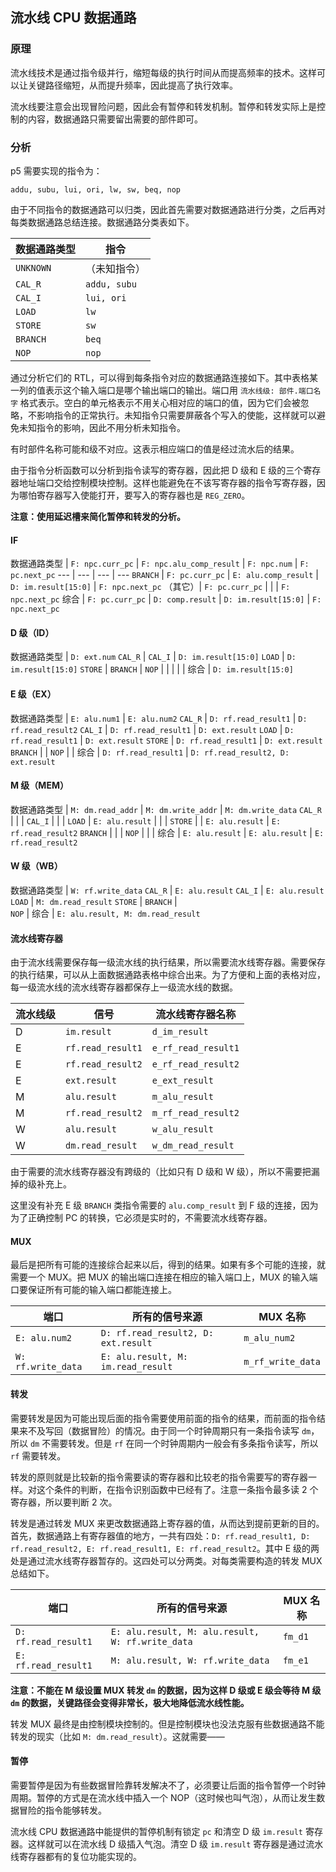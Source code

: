 ## 流水线 CPU 数据通路

### 原理

流水线技术是通过指令级并行，缩短每级的执行时间从而提高频率的技术。这样可以让关键路径缩短，从而提升频率，因此提高了执行效率。

流水线要注意会出现冒险问题，因此会有暂停和转发机制。暂停和转发实际上是控制的内容，数据通路只需要留出需要的部件即可。

### 分析

p5 需要实现的指令为：

`addu, subu, lui, ori, lw, sw, beq, nop`

由于不同指令的数据通路可以归类，因此首先需要对数据通路进行分类，之后再对每类数据通路总结连接。数据通路分类表如下。

数据通路类型 | 指令
--- | ---
`UNKNOWN` | （未知指令）
`CAL_R` | `addu, subu`
`CAL_I` | `lui, ori`
`LOAD` | `lw`
`STORE` | `sw`
`BRANCH` | `beq`
`NOP` | `nop`

通过分析它们的 RTL，可以得到每条指令对应的数据通路连接如下。其中表格某一列的值表示这个输入端口是哪个输出端口的输出。端口用 `流水线级: 部件.端口名字` 格式表示。空白的单元格表示不用关心相对应的端口的值，因为它们会被忽略，不影响指令的正常执行。未知指令只需要屏蔽各个写入的使能，这样就可以避免未知指令的影响，因此不用分析未知指令。

有时部件名称可能和级不对应。这表示相应端口的值是经过流水后的结果。

由于指令分析函数可以分析到指令读写的寄存器，因此把 D 级和 E 级的三个寄存器地址端口交给控制模块控制。这样也能避免在不该写寄存器的指令写寄存器，因为哪怕寄存器写入使能打开，要写入的寄存器也是 `REG_ZERO`。

**注意：使用延迟槽来简化暂停和转发的分析。**

#### IF

数据通路类型 | `F: npc.curr_pc` | `F: npc.alu_comp_result` | `F: npc.num` | `F: pc.next_pc`
--- | --- | --- | ---
`BRANCH` | `F: pc.curr_pc` | `E: alu.comp_result` | `D: im.result[15:0]` | `F: npc.next_pc`
（其它）| `F: pc.curr_pc` | | | `F: npc.next_pc`
综合 | `F: pc.curr_pc` | `D: comp.result` | `D: im.result[15:0]` | `F: npc.next_pc`

#### D 级（ID）

数据通路类型 | `D: ext.num`
`CAL_R` | 
`CAL_I` | `D: im.result[15:0]`
`LOAD` | `D: im.result[15:0]`
`STORE` | 
`BRANCH` | 
`NOP` | | | | | 
综合 | `D: im.result[15:0]`

#### E 级（EX）

数据通路类型 | `E: alu.num1` | `E: alu.num2`
`CAL_R` | `D: rf.read_result1` | `D: rf.read_result2`
`CAL_I` | `D: rf.read_result1` | `D: ext.result` 
`LOAD` | `D: rf.read_result1` | `D: ext.result`
`STORE` | `D: rf.read_result1` | `D: ext.result`
`BRANCH` | | 
`NOP` | | 
综合 | `D: rf.read_result1` | `D: rf.read_result2, D: ext.result`

#### M 级（MEM）

数据通路类型 | `M: dm.read_addr` | `M: dm.write_addr` | `M: dm.write_data`
`CAL_R` | | | 
`CAL_I` | | | 
`LOAD` | `E: alu.result` | | | 
`STORE` | | `E: alu.result` | `E: rf.read_result2`
`BRANCH` | | | 
`NOP` | | | 
综合 | `E: alu.result` | `E: alu.result` | `E: rf.read_result2`

#### W 级（WB）

数据通路类型 | `W: rf.write_data`
`CAL_R` | `E: alu.result`
`CAL_I` | `E: alu.result`
`LOAD` | `M: dm.read_result`
`STORE` | 
`BRANCH` |  
`NOP` | 
综合 | `E: alu.result, M: dm.read_result`

#### 流水线寄存器

由于流水线需要保存每一级流水线的执行结果，所以需要流水线寄存器。需要保存的执行结果，可以从上面数据通路表格中综合出来。为了方便和上面的表格对应，每一级流水线的流水线寄存器都保存上一级流水线的数据。

流水线级 | 信号 | 流水线寄存器名称
--- | --- | ---
D | `im.result` | `d_im_result`
E | `rf.read_result1` | `e_rf_read_result1`
E | `rf.read_result2` | `e_rf_read_result2`
E | `ext.result` | `e_ext_result`
M | `alu.result` | `m_alu_result`
M | `rf.read_result2` | `m_rf_read_result2`
W | `alu.result` | `w_alu_result`
W | `dm.read_result` | `w_dm_read_result`

由于需要的流水线寄存器没有跨级的（比如只有 D 级和 W 级），所以不需要把漏掉的级补充上。

这里没有补充 E 级 `BRANCH` 类指令需要的 `alu.comp_result` 到 F 级的连接，因为为了正确控制 PC 的转换，它必须是实时的，不需要流水线寄存器。

#### MUX

最后是把所有可能的连接综合起来以后，得到的结果。如果有多个可能的连接，就需要一个 MUX。把 MUX 的输出端口连接在相应的输入端口上，MUX 的输入端口要保证所有可能的输入端口都能连接上。

端口 | 所有的信号来源 | MUX 名称
--- | --- | ---
`E: alu.num2` | `D: rf.read_result2, D: ext.result` | `m_alu_num2`
`W: rf.write_data` | `E: alu.result, M: im.read_result` | `m_rf_write_data`

#### 转发

需要转发是因为可能出现后面的指令需要使用前面的指令的结果，而前面的指令结果来不及写回（数据冒险）的情况。由于同一个时钟周期只有一条指令读写 `dm`，所以 `dm` 不需要转发。但是 `rf` 在同一个时钟周期内一般会有多条指令读写，所以 `rf` 需要转发。

转发的原则就是比较新的指令需要读的寄存器和比较老的指令需要写的寄存器一样。对这个条件的判断，在指令识别函数中已经有了。注意一条指令最多读 2 个寄存器，所以要判断 2 次。

转发是通过转发 MUX 来更改数据通路上寄存器的值，从而达到提前更新的目的。首先，数据通路上有寄存器值的地方，一共有四处：`D: rf.read_result1, D: rf.read_result2, E: rf.read_result1, E: rf.read_result2`。其中 E 级的两处是通过流水线寄存器暂存的。这四处可以分两类。对每类需要构造的转发 MUX 总结如下。

端口 | 所有的信号来源 | MUX 名称
--- | --- | ---
`D: rf.read_result1` | `E: alu.result, M: alu.result, W: rf.write_data` | `fm_d1`
`E: rf.read_result1` | `M: alu.result, W: rf.write_data` | `fm_e1`

**注意：不能在 M 级设置 MUX 转发 `dm` 的数据，因为这样 D 级或 E 级会等待 M 级 `dm` 的数据，关键路径会变得非常长，极大地降低流水线性能。**

转发 MUX 最终是由控制模块控制的。但是控制模块也没法克服有些数据通路不能转发的现实（比如 `M: dm.read_result`）。这就需要——

#### 暂停

需要暂停是因为有些数据冒险靠转发解决不了，必须要让后面的指令暂停一个时钟周期。暂停的方式是在流水线中插入一个 NOP（这时候也叫气泡），从而让发生数据冒险的指令能够转发。

流水线 CPU 数据通路中能提供的暂停机制有锁定 `pc` 和清空 D 级 `im.result` 寄存器。这样就可以在流水线 D 级插入气泡。清空 D 级 `im.result` 寄存器是通过流水线寄存器都有的复位功能实现的。

